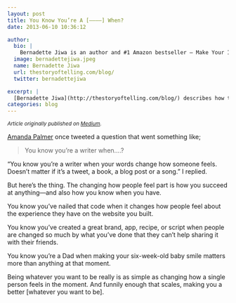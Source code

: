 ```yaml
---
layout: post
title: You Know You’re A [————] When?
date: 2013-06-10 10:36:12

author:
  bio: |
    Bernadette Jiwa is an author and #1 Amazon bestseller — Make Your Idea Matter. Brand story strategist
  image: bernadettejiwa.jpeg
  name: Bernadette Jiwa
  url: thestoryoftelling.com/blog/
  twitter: bernadettejiwa

excerpt: |
  [Bernadette Jiwa](http://thestoryoftelling.com/blog/) describes how to be whatever you want to be.
categories: blog
---
```


<small><em>Article originally published on [ Medium](https://medium.com/what-i-learned-building/1484dcb6511e).</em></small>

[Amanda Palmer](http://amandapalmer.net/) once tweeted a question that went something like;

> You know you’re a writer when….?

“You know you’re a writer when your words change how someone feels. Doesn’t matter if it’s a tweet, a book, a blog post or a song.” I replied.

But here’s the thing. The changing how people feel part is how you succeed at anything—and also how you know when you have.

You know you’ve nailed that code when it changes how people feel about the experience they have on the website you built.

You know you’ve created a great brand, app, recipe, or script when people are changed so much by what you’ve done that they can’t help sharing it with their friends.

You know you’re a Dad when making your six-week-old baby smile matters more than anything at that moment.

Being whatever you want to be really is as simple as changing how a single person feels in the moment. And funnily enough that scales, making you a better [whatever you want to be].